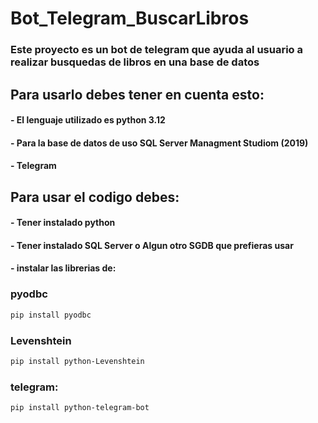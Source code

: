 # Bot_Telegram_BuscarLibros
### Este proyecto es un bot de telegram que ayuda al usuario a realizar busquedas de libros en una base de datos 

## Para usarlo debes tener en cuenta esto:
#### - El lenguaje utilizado es python 3.12
#### - Para la base de datos de uso SQL Server Managment Studiom (2019)
#### - Telegram

## Para usar el codigo debes:
#### - Tener instalado python
#### - Tener instalado SQL Server o Algun otro SGDB que prefieras usar
#### - instalar las librerias de:
### pyodbc
```bash
pip install pyodbc
```
### Levenshtein
```bash
pip install python-Levenshtein
```
### telegram:
```bash
pip install python-telegram-bot
```
